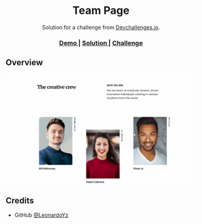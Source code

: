 <h1 align="center">Team Page</h1>

<div align="center">
   Solution for a challenge from  <a href="http://devchallenges.io" target="_blank">Devchallenges.io</a>.
</div>

<div align="center">
  <h3>
    <a href="https://https://leonardoyz.github.io/Team-page/">
      Demo
    </a>
    <span> | </span>
    <a href="https://{https://devchallenges.io/solutions/HWl2298KtaWOQ2TVuzcF}">
      Solution
    </a>
    <span> | </span>
    <a href="https://devchallenges.io/challenges/hhmesazsqgKXrTkYkt0U">
      Challenge
    </a>
  </h3>
</div>

## Overview

![screenshot](assets/images/readmeGif.gif)

## Credits

- GitHub [@LeonardoYz](https://{github.com/your-usermame})
